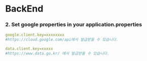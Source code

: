 # BackEnd

### 2. Set google properties in your application.properties

```yml
google.client.key=xxxxxxxx
#https://cloud.google.com/api에서 발급받을 수 있습니다. 

data.client.key=xxxxx
#https://www.data.go.kr/ 에서 발급받을 수 있습니다. 
```
